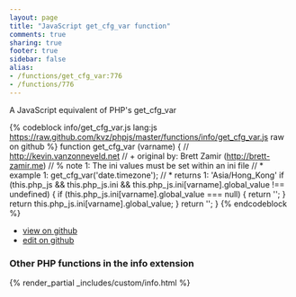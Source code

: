 ```yaml
---
layout: page
title: "JavaScript get_cfg_var function"
comments: true
sharing: true
footer: true
sidebar: false
alias:
- /functions/get_cfg_var:776
- /functions/776
---
```

<!-- Generated by Rakefile:build -->
A JavaScript equivalent of PHP's get_cfg_var

{% codeblock info/get_cfg_var.js lang:js https://raw.github.com/kvz/phpjs/master/functions/info/get_cfg_var.js raw on github %}
function get_cfg_var (varname) {
    // http://kevin.vanzonneveld.net
    // +   original by: Brett Zamir (http://brett-zamir.me)
    // %        note 1: The ini values must be set within an ini file
    // *     example 1: get_cfg_var('date.timezone');
    // *     returns 1: 'Asia/Hong_Kong'
    if (this.php_js && this.php_js.ini && this.php_js.ini[varname].global_value !== undefined) {
        if (this.php_js.ini[varname].global_value === null) {
            return '';
        }
        return this.php_js.ini[varname].global_value;
    }
    return '';
}
{% endcodeblock %}

 - [view on github](https://github.com/kvz/phpjs/blob/master/functions/info/get_cfg_var.js)
 - [edit on github](https://github.com/kvz/phpjs/edit/master/functions/info/get_cfg_var.js)

### Other PHP functions in the info extension
{% render_partial _includes/custom/info.html %}
